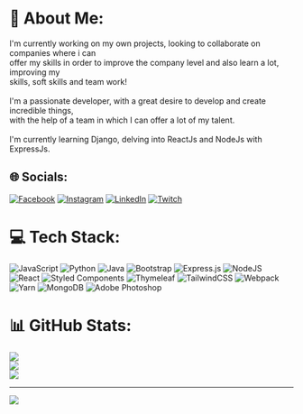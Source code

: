 # 💫 About Me:
I'm currently working on my own projects, looking to collaborate on companies where i can <br>offer my skills in order to improve the company level and also learn a lot, improving my <br>skills, soft skills and team work!<br><br>I'm a passionate developer, with a great desire to develop and create incredible things, <br>with the help of a team in which I can offer a lot of my talent.<br><br>I'm currently learning Django, delving into ReactJs and NodeJs with ExpressJs.


## 🌐 Socials:
[![Facebook](https://img.shields.io/badge/Facebook-%231877F2.svg?logo=Facebook&logoColor=white)](https://facebook.com/CbastianGT) [![Instagram](https://img.shields.io/badge/Instagram-%23E4405F.svg?logo=Instagram&logoColor=white)](https://instagram.com/Sebastiangt06) [![LinkedIn](https://img.shields.io/badge/LinkedIn-%230077B5.svg?logo=linkedin&logoColor=white)](https://linkedin.com/in/Sebastiangpg) [![Twitch](https://img.shields.io/badge/Twitch-%239146FF.svg?logo=Twitch&logoColor=white)](https://twitch.tv/vey0612) 

# 💻 Tech Stack:
![JavaScript](https://img.shields.io/badge/javascript-%23323330.svg?style=for-the-badge&logo=javascript&logoColor=%23F7DF1E) ![Python](https://img.shields.io/badge/python-3670A0?style=for-the-badge&logo=python&logoColor=ffdd54) ![Java](https://img.shields.io/badge/java-%23ED8B00.svg?style=for-the-badge&logo=java&logoColor=white) ![Bootstrap](https://img.shields.io/badge/bootstrap-%23563D7C.svg?style=for-the-badge&logo=bootstrap&logoColor=white) ![Express.js](https://img.shields.io/badge/express.js-%23404d59.svg?style=for-the-badge&logo=express&logoColor=%2361DAFB) ![NodeJS](https://img.shields.io/badge/node.js-6DA55F?style=for-the-badge&logo=node.js&logoColor=white) ![React](https://img.shields.io/badge/react-%2320232a.svg?style=for-the-badge&logo=react&logoColor=%2361DAFB) ![Styled Components](https://img.shields.io/badge/styled--components-DB7093?style=for-the-badge&logo=styled-components&logoColor=white) ![Thymeleaf](https://img.shields.io/badge/Thymeleaf-%23005C0F.svg?style=for-the-badge&logo=Thymeleaf&logoColor=white) ![TailwindCSS](https://img.shields.io/badge/tailwindcss-%2338B2AC.svg?style=for-the-badge&logo=tailwind-css&logoColor=white) ![Webpack](https://img.shields.io/badge/webpack-%238DD6F9.svg?style=for-the-badge&logo=webpack&logoColor=black) ![Yarn](https://img.shields.io/badge/yarn-%232C8EBB.svg?style=for-the-badge&logo=yarn&logoColor=white) ![MongoDB](https://img.shields.io/badge/MongoDB-%234ea94b.svg?style=for-the-badge&logo=mongodb&logoColor=white) ![Adobe Photoshop](https://img.shields.io/badge/adobephotoshop-%2331A8FF.svg?style=for-the-badge&logo=adobephotoshop&logoColor=white)
# 📊 GitHub Stats:
![](https://github-readme-stats.vercel.app/api?username=sebastiangt06&theme=gotham&hide_border=true&include_all_commits=false&count_private=false)<br/>
![](https://github-readme-streak-stats.herokuapp.com/?user=sebastiangt06&theme=gotham&hide_border=true)<br/>
![](https://github-readme-stats.vercel.app/api/top-langs/?username=sebastiangt06&theme=gotham&hide_border=true&include_all_commits=false&count_private=false&layout=compact)

---
[![](https://visitcount.itsvg.in/api?id=sebastiangt06&icon=6&color=8)](https://visitcount.itsvg.in)

<!-- Proudly created with GPRM ( https://gprm.itsvg.in ) -->
